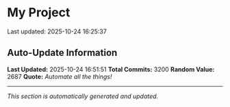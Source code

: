 # My Project


Last updated: 2025-10-24 16:25:37







































































































































































































































































































































































































































































































































































































































































































































































































































































































































































































































































































































































































































































































































































































































































































































































































































































































































































































































































































































































































































































































































































































































































































































































































































































































































































































































































































































































































































































































































































































































































































































































































































































































































































































































































































































































































































































































































## Auto-Update Information

**Last Updated:** 2025-10-24 16:51:51
**Total Commits:** 3200
**Random Value:** 2687
**Quote:** _Automate all the things!_

---
_This section is automatically generated and updated._
